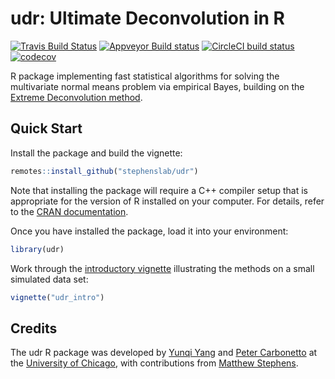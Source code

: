 # udr: Ultimate Deconvolution in R

[![Travis Build Status](https://travis-ci.com/stephenslab/udr.svg?branch=master)](https://travis-ci.com/stephenslab/udr)
[![Appveyor Build status](https://ci.appveyor.com/api/projects/status/2nrg0agal5ei7uet?svg=true)](https://ci.appveyor.com/project/pcarbo/udr)
[![CircleCI build status](https://circleci.com/gh/stephenslab/udr.svg?style=svg)](https://circleci.com/gh/stephenslab/udr)
[![codecov](https://codecov.io/gh/stephenslab/udr/branch/master/graph/badge.svg)](https://codecov.io/gh/stephenslab/udr)

R package implementing fast statistical algorithms for solving the
multivariate normal means problem via empirical Bayes, building on
the [Extreme Deconvolution method][ed].

## Quick Start

Install the package and build the vignette:

```R
remotes::install_github("stephenslab/udr")
```

Note that installing the package will require a C++ compiler setup
that is appropriate for the version of R installed on your
computer. For details, refer to the [CRAN documentation][cran].

Once you have installed the package, load it into your environment:

```R
library(udr)
```

Work through the [introductory vignette][intro-vignette] illustrating
the methods on a small simulated data set:

```R
vignette("udr_intro")
```

## Credits

The udr R package was developed by [Yunqi Yang][yunqi] and
[Peter Carbonetto][peter] at the [University of Chicago][uchicago],
with contributions from [Matthew Stephens][matthew].

[ed]: https://github.com/jobovy/extreme-deconvolution
[cran]: https://cran.r-project.org
[uchicago]: https://www.uchicago.edu
[yunqi]: https://github.com/yunqiyang0215
[peter]: https://pcarbo.github.io
[matthew]: http://stephenslab.uchicago.edu
[intro-vignette]: https://stephenslab.github.io/udr/articles/udr_intro.html
